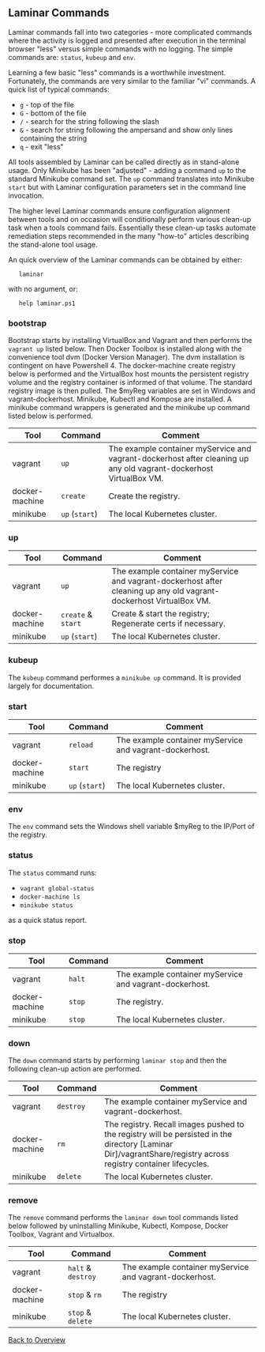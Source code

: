 

## Laminar Commands

Laminar commands fall into two categories - more complicated commands where the activity is logged and presented after execution in the terminal browser "less" versus simple commands with no logging.  The simple commands are: `status`, `kubeup` and `env`.  

Learning a few basic "less" commands is a worthwhile investment.  Fortunately, the commands are very similar to the familiar "vi" commands.
A quick list of typical commands:

* `g` - top of the file
* `G` - bottom of the file
* `/` - search for the string following the slash
* `&` - search for string following the ampersand and show only lines containing the string
* `q` - exit "less"

All tools assembled by Laminar can be called directly as in stand-alone usage. Only Minikube has been "adjusted" - adding a command `up` to the standard Minikube command set. The `up` command translates into Minikube `start` but with Laminar configuration parameters set in the command line invocation.

The higher level Laminar commands ensure configuration alignment between tools and on occasion will conditionally perform various clean-up task when a tools command fails.  Essentially these clean-up tasks automate remediation steps recommended in the many "how-to" articles describing the stand-alone tool usage.

An quick overview of the Laminar commands can be obtained by either:

```
   laminar
```
with no argument, or:

```
   help laminar.ps1
```

### bootstrap

Bootstrap starts by installing VirtualBox and Vagrant and then performs the `vagrant up` listed below.  Then Docker Toolbox is installed along with the convenience tool dvm (Docker Version Manager).  The dvm installation is contingent on have Powershell 4. The docker-machine create registry below is performed and the VirtualBox host mounts the persistent registry volume and the registry container is informed of that volume.  The standard registry image is then pulled. The $myReg variables are set in Windows and vagrant-dockerhost. Minikube, Kubectl and Kompose are installed. A minikube command wrappers is generated and the minikube up command listed below is performed.

| Tool  | Command   | Comment |
|--|---|--|
| vagrant  | `up`   |  The example container myService and vagrant-dockerhost after cleaning up any old vagrant-dockerhost VirtualBox VM.|
| docker-machine  | `create`   |  Create the registry. |
| minikube  | `up` (`start`)   |  The local Kubernetes cluster. |

### up


| Tool  | Command   | Comment  |
--|---|--|
| vagrant  | `up`   |  The example container myService and vagrant-dockerhost after cleaning up any old vagrant-dockerhost VirtualBox VM. |
| docker-machine  | `create` & `start`   |  Create & start the registry; Regenerate certs if necessary.|
| minikube  | `up` (`start`)   |  The local Kubernetes cluster.|

### kubeup
The `kubeup` command performes a `minikube up` command.  It is provided largely for documentation.

### start

 Tool  | Command   | Comment  
--|---|--
vagrant  | `reload`   |   The example container myService and vagrant-dockerhost.
docker-machine  | `start`   |  The registry
minikube  | `up` (`start`)  |  The local Kubernetes cluster.

### env
The `env` command sets the Windows shell variable $myReg to the IP/Port of the registry.

### status
The `status` command runs:

* `vagrant global-status`
* `docker-machine ls`
* `minikube status`

as a quick status report.

### stop

 Tool  | Command   | Comment  
--|---|--
vagrant  | `halt`   | The example container myService and vagrant-dockerhost.  
docker-machine  | `stop`  | The registry.  
minikube  | `stop`   |  The local Kubernetes cluster.

### down
The `down` command starts by performing `laminar stop` and then the following clean-up action are performed.

 Tool  | Command   | Comment  
--|---|--
vagrant  | `destroy`   | The example container myService and vagrant-dockerhost.  
docker-machine  | `rm`   | The registry.  Recall images pushed to the registry will be persisted in the directory [Laminar Dir]/vagrantShare/registry across registry container lifecycles.  
minikube  | `delete`   |  The local Kubernetes cluster.

### remove
The `remove` command performs the `laminar down` tool commands listed below followed by uninstalling Minikube, Kubectl, Kompose, Docker Toolbox, Vagrant and Virtualbox.

 Tool  | Command   | Comment  
--|---|--
vagrant  | `halt` & `destroy`   |  The example container myService and vagrant-dockerhost.
docker-machine  | `stop` & `rm`   |  The registry
minikube  | `stop` & `delete`   |  The local Kubernetes cluster.

[Back to Overview](index.md)
